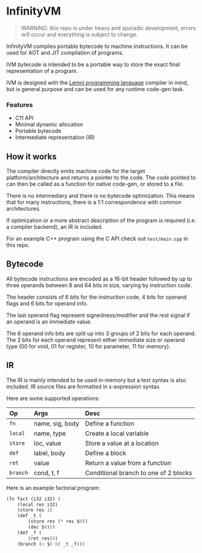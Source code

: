 # InfinityVM

> WARNING: this repo is under heavy and sporadic development, errors will occur and everything is subject to change.

InfinityVM compiles portable bytecode to machine instructions. It can be used for AOT and JIT compilation of programs.

IVM bytecode is intended to be a portable way to store the exact final representation of a program.

IVM is designed with the [Lemni programming language](https://github.com/RamblingMadMan/lemni) compiler in mind, but is general purpose and can be used for any runtime code-gen task.

### Features

- C11 API
- Minimal dynamic allocation
- Portable bytecode
- Intermediate representation (IR)

## How it works

The compiler directly emits machine code for the target platform/architecture and returns a pointer to the code. The code pointed to can then be called as a function for native code-gen, or stored to a file.

There is no intermediary and there is no bytecode optimization. This means that for many instructions, there is a 1:1 correspondence with common architectures.

If optimization or a more abstract description of the program is required (i.e. a compiler backend), an IR is included.

For an example C++ program using the C API check out `test/main.cpp` in this repo.

## Bytecode

All bytecode instructions are encoded as a 16-bit header followed by up to three operands between 8 and 64 bits in size, varying by instruction code.

The header consists of 6 bits for the instruction code, 4 bits for operand flags and 6 bits for operand info.

The last operand flag represent signedness/modifier and the rest signal if an operand is an immediate value.

The 6 operand info bits are split up into 3 groups of 2 bits for each operand.
The 2 bits for each operand represent either immediate size or operand type (00 for void, 01 for register, 10 for parameter, 11 for memory). 

## IR

The IR is mainly intended to be used in-memory but a text syntax is also included.
IR source files are formatted in s-expression syntax.

Here are some supported operations:

| Op | Args | Desc |
|:---|:---|:---|
| `fn`     | name, sig, body | Define a function |
| `local`  | name, type | Create a local variable | 
| `store`  | loc, value | Store a value at a location |
| `def`    | label, body | Define a block |
| `ret`    | value | Return a value from a function |
| `branch` | cond, t, f | Conditional branch to one of 2 blocks |

Here is an example factorial program:

```lisp
(fn fact (i32 i32) (
    (local res i32)
    (store res 1)
    (def _t (
        (store res (* res $0))
        (dec $0)))
    (def _f (
        (ret res)))
    (branch (> $0 0) _t _f)))
```
